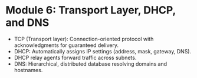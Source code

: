 # Module 6: Transport Layer, DHCP, and DNS

- TCP (Transport layer): Connection-oriented protocol with acknowledgments for guaranteed delivery.
- DHCP: Automatically assigns IP settings (address, mask, gateway, DNS).
- DHCP relay agents forward traffic across subnets.
- DNS: Hierarchical, distributed database resolving domains and hostnames.
